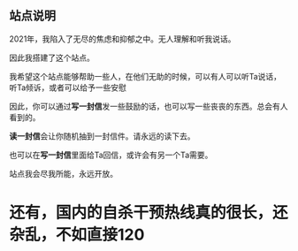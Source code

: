 ## 站点说明

2021年，我陷入了无尽的焦虑和抑郁之中。无人理解和听我说话。

因此我搭建了这个站点。

我希望这个站点能够帮助一些人，在他们无助的时候，可以有人可以听Ta说话，听Ta倾诉，或者可以给予一些安慰

因此，你可以通过**写一封信**发一些鼓励的话，也可以写一些丧丧的东西。总会有人看到的。

**读一封信**会让你随机抽到一封信件。请永远的读下去。

也可以在**写一封信**里面给Ta回信，或许会有另一个Ta需要。

站点我会尽我所能，永远开放。

 

# 还有，国内的自杀干预热线真的很长，还杂乱，不如直接120

 